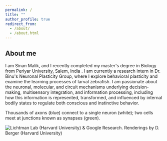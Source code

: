 ```yaml
---
permalink: /
title: ""
author_profile: true
redirect_from: 
  - /about/
  - /about.html
---
```

About me
------
I am Sinan Malik, and I recently completed my master's degree in Biology from Periyar University, Salem, India . I am currently a research intern in Dr. Binu's Neuronal Plasticity Group, where I explore behavioral plasticity and examine the learning processes of larval zebrafish. I am passionate about the neuronal, molecular, and circuit mechanisms underlying decision-making, multisensory integration, and information processing, including how this information is represented, transformed, and influenced by internal bodily states to regulate both conscious and instinctive behavior.




Thousands of axons (blue) connect to a single neuron (white); two cells meet at junctions known as synapses (green).

![Lichtman Lab (Harvard University) & Google Research. Renderings by D. Berger (Harvard University)](/images/t1.png)
